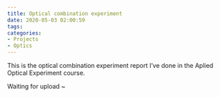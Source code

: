 ```yaml
---
title: Optical combination experiment
date: 2020-05-03 02:00:59
tags:
categories: 
- Projects
- Optics
---
```


This is the optical combination experiment report I’ve done in the Aplied Optical Experiment course.

Waiting for upload ~

<!--{% pdf /pdf_files/光学组合实验实验报告.pdf %}-->

